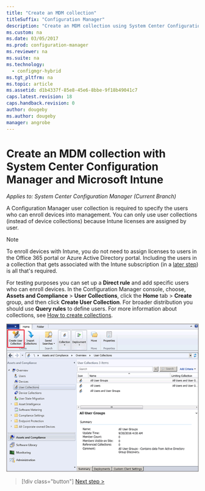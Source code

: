 ```yaml
---
title: "Create an MDM collection"
titleSuffix: "Configuration Manager"
description: "Create an MDM collection using System Center Configuration Manager."
ms.custom: na
ms.date: 03/05/2017
ms.prod: configuration-manager
ms.reviewer: na
ms.suite: na
ms.technology:
  - configmgr-hybrid
ms.tgt_pltfrm: na
ms.topic: article
ms.assetid: d1b4337f-85e8-45e6-8bbe-9f18b49041c7
caps.latest.revision: 18
caps.handback.revision: 0
author: dougeby
ms.author: dougeby
manager: angrobe
---
```

# Create an MDM collection with System Center Configuration Manager and Microsoft Intune

*Applies to: System Center Configuration Manager (Current Branch)*

A Configuration Manager user collection is required to specify the users who can enroll devices into management. You can only use user collections (instead of device collections) because Intune licenses are assigned by user.

> [!NOTE]
> To enroll devices with Intune, you do not need to assign licenses to users in the Office 365 portal or Azure Active Directory portal. Including the users in a collection that gets associated with the Intune subscription (in a [later step](configure-intune-subscription.md)) is all that's required.

For testing purposes you can set up a **Direct rule** and add specific users who can enroll devices. In the Configuration Manager console, choose, **Assets and Compliance** > **User Collections**, click the **Home** tab > **Create** group, and then click **Create User Collection**. For broader distribution you should use **Query rules** to define users. For more information about collections, see [How to create collections](https://technet.microsoft.com/library/mt629371.aspx).

![Create a user collection for MDM](../media/mdm-create-user-collection.png)

> [!div class="button"]
[Next step >](confirm-dns.md)
